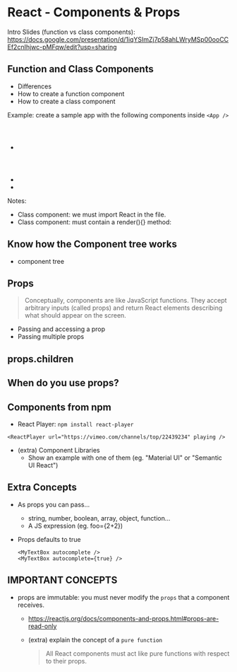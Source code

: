 

# React - Components & Props


<!-- 

Status: just some notes as a summary 

Notes:
- Some students find it difficult to remember how to pass & receive props (even after a few days).
- Do more practice with a basic exercise. Ex: 
  - create stackblitz
  - ask students to create a child component
  - pass info from parent to child
  - (extra) create grandchild & pass info to grandchild
  - (this can also be a good exercise to warm-up tomorrow)

-->


Intro Slides (function vs class components): 
https://docs.google.com/presentation/d/1iqYSImZj7p58ahLWryMSp00ooCCEf2cnIhjwc-pMFqw/edit?usp=sharing



## Function and Class Components

- Differences
- How to create a function component
- How to create a class component

Example: create a sample app with the following components inside `<App />`
- <Header />
- <StudentOne />
- <StudentTwo />


Notes:
- Class component: we must import React in the file.
- Class component: must contain a render(){} method:


## Know how the Component tree works
-  component tree 


## Props

> Conceptually, components are like JavaScript functions. They accept arbitrary inputs (called props) and return React elements describing what should appear on the screen.

- Passing and accessing a prop
- Passing multiple props


## props.children



## When do you use props?



## Components from npm

- React Player:
`npm install react-player`

`<ReactPlayer url="https://vimeo.com/channels/top/22439234" playing />`

- (extra) Component Libraries
  - Show an example with one of them (eg. "Material UI" or "Semantic UI React")


## Extra Concepts

- As props you can pass...
  - string, number, boolean, array, object, function... 
  - A JS expression (eg. foo={2+2})


- Props defaults to true

  ```
  <MyTextBox autocomplete />
  <MyTextBox autocomplete={true} />
  ```


## IMPORTANT CONCEPTS

- props are immutable: you must never modify the `props` that a component receives.
  - https://reactjs.org/docs/components-and-props.html#props-are-read-only

  - (extra) explain the concept of a `pure function`
    > All React components must act like pure functions with respect to their props.


